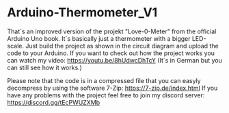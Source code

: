 # Arduino-Thermometer_V1
That´s an improved version of the projekt "Love-0-Meter" from the official Arduino Uno book. It´s basically just a thermometer with a bigger LED-scale. 
Just build the project as shown in the circuit diagram and upload the code to your Arduino. 
If you want to check out how the project works you can watch my video: https://youtu.be/8hUdwcDhTcY (It´s in German but you can still see how it works.)

Please note that the code is in a compressed file that you can easyly decompress by using the software 7-Zip: https://7-zip.de/index.html
If you have any problems with the project feel free to join my discord server: https://discord.gg/tEcPWUZXMb

